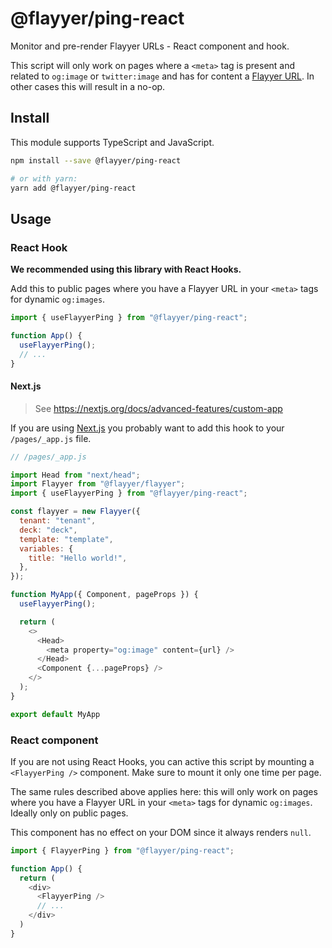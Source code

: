 # @flayyer/ping-react

Monitor and pre-render Flayyer URLs - React component and hook.

This script will only work on pages where a `<meta>` tag is present and related to `og:image` or `twitter:image` and has for content a [Flayyer URL](https://flayyer.com?ref=github). In other cases this will result in a no-op.

## Install

This module supports TypeScript and JavaScript.

```sh
npm install --save @flayyer/ping-react

# or with yarn:
yarn add @flayyer/ping-react
```

## Usage

### React Hook

**We recommended using this library with React Hooks.**

Add this to public pages where you have a Flayyer URL in your `<meta>` tags for dynamic `og:images`.

```js
import { useFlayyerPing } from "@flayyer/ping-react";

function App() {
  useFlayyerPing();
  // ...
}
```

#### Next.js

> See https://nextjs.org/docs/advanced-features/custom-app

If you are using [Next.js](https://nextjs.org/) you probably want to add this hook to your `/pages/_app.js` file.

```js
// /pages/_app.js

import Head from "next/head";
import Flayyer from "@flayyer/flayyer";
import { useFlayyerPing } from "@flayyer/ping-react";

const flayyer = new Flayyer({
  tenant: "tenant",
  deck: "deck",
  template: "template",
  variables: {
    title: "Hello world!",
  },
});

function MyApp({ Component, pageProps }) {
  useFlayyerPing();

  return (
    <>
      <Head>
        <meta property="og:image" content={url} />
      </Head>
      <Component {...pageProps} />
    </>
  );
}

export default MyApp
```

### React component

If you are not using React Hooks, you can active this script by mounting a `<FlayyerPing />` component. Make sure to mount it only one time per page.

The same rules described above applies here: this will only work on pages where you have a Flayyer URL in your `<meta>` tags for dynamic `og:images`. Ideally only on public pages.

This component has no effect on your DOM since it always renders `null`.

```js
import { FlayyerPing } from "@flayyer/ping-react";

function App() {
  return (
    <div>
      <FlayyerPing />
      // ...
    </div>
  )
}
```
